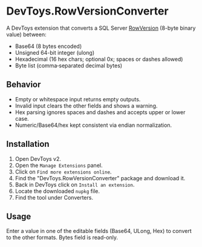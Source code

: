 ﻿# DevToys.RowVersionConverter

A DevToys extension that converts a SQL Server [RowVersion](https://learn.microsoft.com/en-us/sql/t-sql/data-types/rowversion-transact-sql) (8-byte binary value) between:

- Base64 (8 bytes encoded)
- Unsigned 64-bit integer (ulong)
- Hexadecimal (16 hex chars; optional 0x; spaces or dashes allowed)
- Byte list (comma‑separated decimal bytes)

## Behavior
- Empty or whitespace input returns empty outputs.
- Invalid input clears the other fields and shows a warning.
- Hex parsing ignores spaces and dashes and accepts upper or lower case.
- Numeric/Base64/hex kept consistent via endian normalization.

## Installation
1. Open DevToys v2.
2. Open the `Manage Extensions` panel.
3. Click on `Find more extensions online`.
4. Find the "DevToys.RowVersionConverter" package and download it.
5. Back in DevToys click on `Install an extension`.
4. Locate the downloaded `nupkg` file.
5. Find the tool under Converters.

## Usage
Enter a value in one of the editable fields (Base64, ULong, Hex) to convert to the other formats. Bytes field is read-only.
